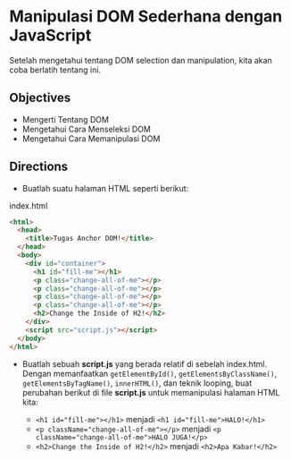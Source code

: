 # Manipulasi DOM Sederhana dengan JavaScript

Setelah mengetahui tentang DOM selection dan manipulation, kita akan coba berlatih tentang ini.

## Objectives

- Mengerti Tentang DOM
- Mengetahui Cara Menseleksi DOM
- Mengetahui Cara Memanipulasi DOM

## Directions

- Buatlah suatu halaman HTML seperti berikut:

index.html

```html
<html>
  <head>
    <title>Tugas Anchor DOM!</title>
  </head>
  <body>
    <div id="container">
      <h1 id="fill-me"></h1>
      <p class="change-all-of-me"></p>
      <p class="change-all-of-me"></p>
      <p class="change-all-of-me"></p>
      <p class="change-all-of-me"></p>
      <h2>Change the Inside of H2!</h2>
    </div>
    <script src="script.js"></script>
  </body>
</html>
```

- Buatlah sebuah **script.js** yang berada relatif di sebelah index.html. Dengan memanfaatkan `getElementById()`, `getElementsByClassName()`, `getElementsByTagName()`, `innerHTML()`, dan teknik looping, buat perubahan berikut di file **script.js** untuk memanipulasi halaman HTML kita:

  - `<h1 id="fill-me"></h1>` menjadi `<h1 id="fill-me">HALO!</h1>`
  - `<p className="change-all-of-me"></p>` menjadi `<p className="change-all-of-me">HALO JUGA!</p>`
  - `<h2>Change the Inside of H2!</h2>` menjadi `<h2>Apa Kabar!</h2>`
